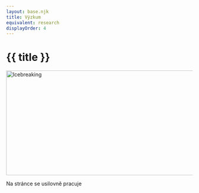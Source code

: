 ```yaml
---
layout: base.njk
title: Výzkum
equivalent: research
displayOrder: 4
---
```


# {{ title }}

<img src="/img/icebreaking-2D-positiv.png" alt="Icebreaking" width="600" height="283">

Na stránce se usilovně pracuje
